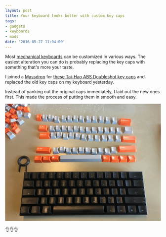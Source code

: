 ```yaml
---
layout: post
title: Your keyboard looks better with custom key caps
tags:
- gadgets
- keyboards
- mods
date: '2016-05-27 11:04:00'
---
```


Most [mechanical keyboards](http://www.boy.sh/knows/matteo-spinelli-designs-super-pretty-keyboards) can be customized in various ways. The easiest alteration you can do is probably replacing the key caps with something that's more your taste.

I joined a [Massdrop](https://www.massdrop.com/r/6GDKB6) for [these Tai-Hao ABS Doubleshot key caps](https://www.massdrop.com/buy/tai-hao-abs-keysets) and replaced the old key caps on my keyboard yesterday.

Instead of yanking out the original caps immediately, I laid out the new ones first. This made the process of putting them in smooth and easy.

![Laid out all the keys, removed the old ones, put the new ones in](/assets/blog/keyboard.gif)

👌👌👌
